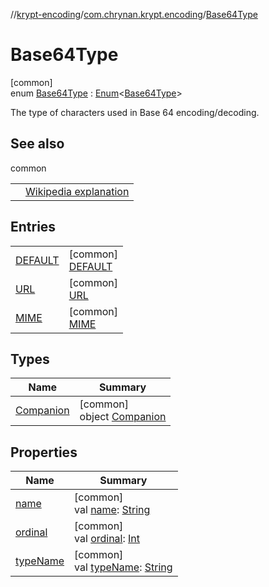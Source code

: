 //[krypt-encoding](../../../index.md)/[com.chrynan.krypt.encoding](../index.md)/[Base64Type](index.md)

# Base64Type

[common]\
enum [Base64Type](index.md) : [Enum](https://kotlinlang.org/api/latest/jvm/stdlib/kotlin/-enum/index.html)&lt;[Base64Type](index.md)&gt; 

The type of characters used in Base 64 encoding/decoding.

## See also

common

| | |
|---|---|
|  | [Wikipedia explanation](https://en.wikipedia.org/wiki/Base64) |

## Entries

| | |
|---|---|
| [DEFAULT](-d-e-f-a-u-l-t/index.md) | [common]<br>[DEFAULT](-d-e-f-a-u-l-t/index.md) |
| [URL](-u-r-l/index.md) | [common]<br>[URL](-u-r-l/index.md) |
| [MIME](-m-i-m-e/index.md) | [common]<br>[MIME](-m-i-m-e/index.md) |

## Types

| Name | Summary |
|---|---|
| [Companion](-companion/index.md) | [common]<br>object [Companion](-companion/index.md) |

## Properties

| Name | Summary |
|---|---|
| [name](-m-i-m-e/index.md#-372974862%2FProperties%2F-495624252) | [common]<br>val [name](-m-i-m-e/index.md#-372974862%2FProperties%2F-495624252): [String](https://kotlinlang.org/api/latest/jvm/stdlib/kotlin/-string/index.html) |
| [ordinal](-m-i-m-e/index.md#-739389684%2FProperties%2F-495624252) | [common]<br>val [ordinal](-m-i-m-e/index.md#-739389684%2FProperties%2F-495624252): [Int](https://kotlinlang.org/api/latest/jvm/stdlib/kotlin/-int/index.html) |
| [typeName](type-name.md) | [common]<br>val [typeName](type-name.md): [String](https://kotlinlang.org/api/latest/jvm/stdlib/kotlin/-string/index.html) |
